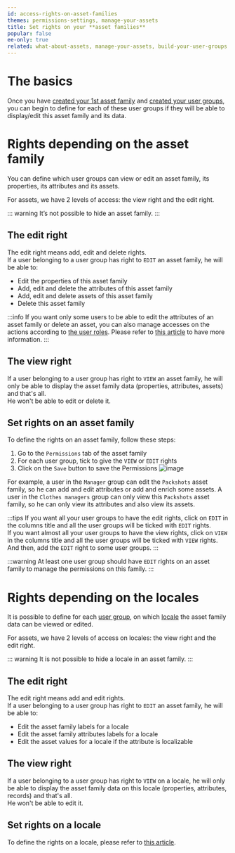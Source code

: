 ```yaml
---
id: access-rights-on-asset-families
themes: permissions-settings, manage-your-assets
title: Set rights on your **asset families**
popular: false
ee-only: true
related: what-about-assets, manage-your-assets, build-your-user-groups
---
```


# The basics

Once you have [created your 1st asset family](manage-asset-families.html) and [created your user groups](build-your-user-groups.html), you can begin to define for each of these user groups if they will be able to display/edit this asset family and its data.

# Rights depending on the asset family

You can define which user groups can view or edit an asset family, its properties, its attributes and its assets.

For assets, we have 2 levels of access: the view right and the edit right.

::: warning
It’s not possible to hide an asset family.
:::

## The edit right
The edit right means add, edit and delete rights.  
If a user belonging to a user group has right to `EDIT` an asset family, he will be able to:
*   Edit the properties of this asset family
*   Add, edit and delete the attributes of this asset family
*   Add, edit and delete assets of this asset family
*   Delete this asset family

:::info
If you want only some users to be able to edit the attributes of an asset family or delete an asset, you can also manage accesses on the actions according to [the user roles](build-your-user-roles.html). Please refer to [this article](manage-the-interface-and-actions-accesses.html#rights-on-assets-ee-only) to have more information.
:::

## The view right
If a user belonging to a user group has right to `VIEW` an asset family, he will only be able to display the asset family data (properties, attributes, assets) and that's all.  
He won't be able to edit or delete it.

## Set rights on an asset family
To define the rights on an asset family, follow these steps:
1.  Go to the `Permissions` tab of the asset family
1.  For each user group, tick to give the `VIEW` or `EDIT` rights
1.  Click on the `Save` button to save the Permissions
![image](../img/AssetFamily_Permissions.png)

For example, a user in the `Manager` group can edit the `Packshots` asset family, so he can add and edit attributes or add and enrich some assets.
A user in the `Clothes managers` group can only view this `Packshots` asset family, so he can only view its attributes and also view its assets.

:::tips
If you want all your user groups to have the edit rights, click on `EDIT` in the columns title and all the user groups will be ticked with `EDIT` rights.  
If you want almost all your user groups to have the view rights, click on `VIEW` in the columns title and all the user groups will be ticked with `VIEW` rights. And then, add the `EDIT` right to some user groups.
:::

:::warning
At least one user group should have `EDIT` rights on an asset family to manage the permissions on this family.
:::

# Rights depending on the locales
It is possible to define for each [user group](what-is-a-user-group.html), on which [locale](what-is-a-locale.html) the asset family data can be viewed or edited.

For assets, we have 2 levels of access on locales: the view right and the edit right.

::: warning
It is not possible to hide a locale in an asset family.
:::

## The edit right
The edit right means add and edit rights.  
If a user belonging to a user group has right to `EDIT` an asset family, he will be able to:
*   Edit the asset family labels for a locale
*   Edit the asset family attributes labels for a locale
*   Edit the asset values for a locale if the attribute is localizable

## The view right
If a user belonging to a user group has right to `VIEW` on a locale, he will only be able to display the asset family data on this locale (properties, attributes, records) and that's all.  
He won't be able to edit it.

## Set rights on a locale
To define the rights on a locale, please refer to [this article](access-rights-on-products.html#set-rights-to-user-groups).
